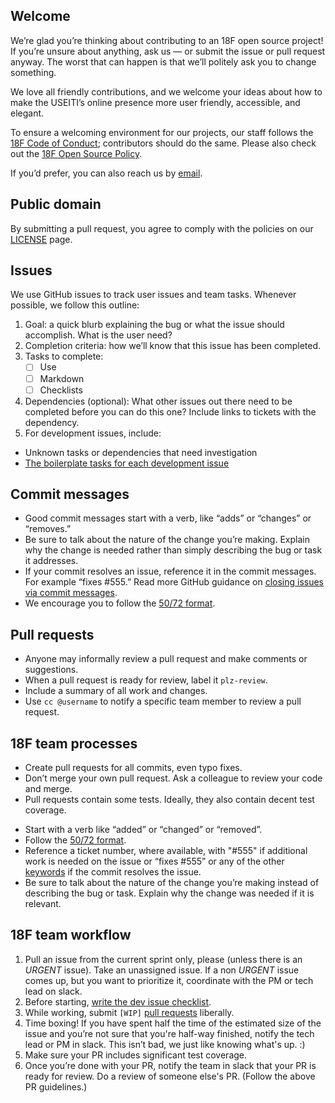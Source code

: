 ## Welcome
We’re glad you’re thinking about contributing to an 18F open source project! If you’re unsure about anything, ask us — or submit the issue or pull request anyway. The worst that can happen is that we’ll politely ask you to change something.

We love all friendly contributions, and we welcome your ideas about how to make the USEITI’s online presence more user friendly, accessible, and elegant.

To ensure a welcoming environment for our projects, our staff follows the [18F Code of Conduct](https://github.com/18F/code-of-conduct/blob/master/code-of-conduct.md); contributors should do the same. Please also check out the [18F Open Source Policy]( https://github.com/18f/open-source-policy).

If you’d prefer, you can also reach us by [email](mailto:michelle.hertzfeld@gsa.gov).

## Public domain
By submitting a pull request, you agree to comply with the policies on our [LICENSE](LICENSE.md) page.

## Issues
We use GitHub issues to track user issues and team tasks. Whenever possible, we follow this outline:

1. Goal: a quick blurb explaining the bug or what the issue should accomplish. What is the user need?
2. Completion criteria: how we’ll know that this issue has been completed.
3. Tasks to complete:
    - [ ] Use
    - [ ] Markdown
    - [ ] Checklists
4. Dependencies (optional): What other issues out there need to be completed before you can do this one? Include links to tickets with the dependency.
5. For development issues, include:
  - Unknown tasks or dependencies that need investigation
  - [The boilerplate tasks for each development issue](https://gist.github.com/theresaanna/86be7e29214a7f31ab73)

## Commit messages
- Good commit messages start with a verb, like “adds” or “changes” or “removes.”
- Be sure to talk about the nature of the change you’re making. Explain why the change is needed rather than simply describing the bug or task it addresses.
- If your commit resolves an issue, reference it in the commit messages. For example “fixes #555.” Read more GitHub guidance on [closing issues via commit messages](https://help.github.com/articles/closing-issues-via-commit-messages/).
- We encourage you to follow the [50/72 format](http://stackoverflow.com/questions/2290016/git-commit-messages-50-72-formatting).

## Pull requests
- Anyone may informally review a pull request and make comments or suggestions.
- When a pull request is ready for review, label it `plz-review`.
- Include a summary of all work and changes.
- Use `cc @username` to notify a specific team member to review a pull request.

## 18F team processes
* Create pull requests for all commits, even typo fixes.
* Don’t merge your own pull request. Ask a colleague to review your code and merge.
* Pull requests contain some tests. Ideally, they also contain decent test coverage.

- Start with a verb like “added” or “changed” or “removed”.
- Follow the [50/72 format](http://stackoverflow.com/questions/2290016/git-commit-messages-50-72-formatting).
- Reference a ticket number, where available, with "#555" if additional work is needed on the issue or “fixes #555” or any of the other [keywords](https://help.github.com/articles/closing-issues-via-commit-messages/) if the commit resolves the issue.
- Be sure to talk about the nature of the change you’re making instead of describing the bug or task. Explain why the change was needed if it is relevant.

## 18F team workflow

1. Pull an issue from the current sprint only, please (unless there is an *URGENT* issue). Take an unassigned issue. If a non *URGENT* issue comes up, but you want to prioritize it, coordinate with the PM or tech lead on slack.
2. Before starting, [write the dev issue checklist](CONTRIBUTING.md#issues).
3. While working, submit `[WIP]` [pull requests](CONTRIBUTING.md#pull-requests) liberally.
4. Time boxing! If you have spent half the time of the estimated size of the issue and you’re not sure that you're half-way finished, notify the tech lead or PM in slack. This isn’t bad, we just like knowing what's up. :)
5. Make sure your PR includes significant test coverage.
6. Once you’re done with your PR, notify the team in slack that your PR is ready for review. Do a review of someone else's PR. (Follow the above PR guidelines.)
